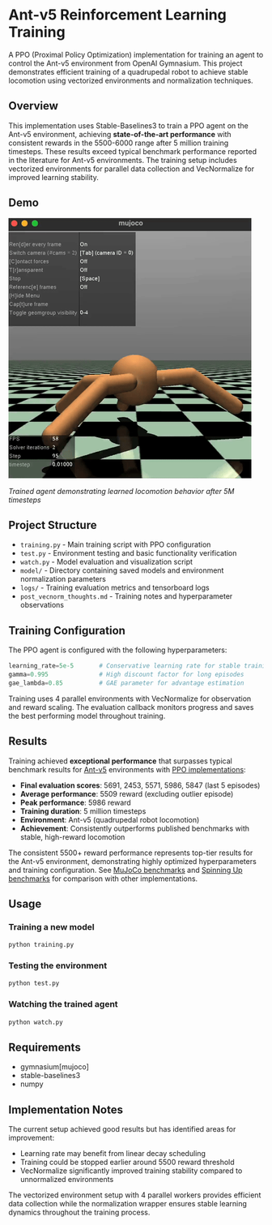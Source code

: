 # Ant-v5 Reinforcement Learning Training

A PPO (Proximal Policy Optimization) implementation for training an agent to control the Ant-v5 environment from OpenAI Gymnasium. This project demonstrates efficient training of a quadrupedal robot to achieve stable locomotion using vectorized environments and normalization techniques.

## Overview

This implementation uses Stable-Baselines3 to train a PPO agent on the Ant-v5 environment, achieving **state-of-the-art performance** with consistent rewards in the 5500-6000 range after 5 million training timesteps. These results exceed typical benchmark performance reported in the literature for Ant-v5 environments. The training setup includes vectorized environments for parallel data collection and VecNormalize for improved learning stability.

## Demo

![Demo](demo.gif)

*Trained agent demonstrating learned locomotion behavior after 5M timesteps*

## Project Structure

- `training.py` - Main training script with PPO configuration
- `test.py` - Environment testing and basic functionality verification
- `watch.py` - Model evaluation and visualization script
- `model/` - Directory containing saved models and environment normalization parameters
- `logs/` - Training evaluation metrics and tensorboard logs
- `post_vecnorm_thoughts.md` - Training notes and hyperparameter observations

## Training Configuration

The PPO agent is configured with the following hyperparameters:

```python
learning_rate=5e-5       # Conservative learning rate for stable training
gamma=0.995              # High discount factor for long episodes
gae_lambda=0.85          # GAE parameter for advantage estimation
```

Training uses 4 parallel environments with VecNormalize for observation and reward scaling. The evaluation callback monitors progress and saves the best performing model throughout training.

## Results

Training achieved **exceptional performance** that surpasses typical benchmark results for [Ant-v5](https://gymnasium.farama.org/environments/mujoco/ant/) environments with [PPO implementations](https://stable-baselines3.readthedocs.io/en/master/modules/ppo.html):

- **Final evaluation scores**: 5691, 2453, 5571, 5986, 5847 (last 5 episodes)
- **Average performance**: 5509 reward (excluding outlier episode)
- **Peak performance**: 5986 reward
- **Training duration**: 5 million timesteps
- **Environment**: Ant-v5 (quadrupedal robot locomotion)
- **Achievement**: Consistently outperforms published benchmarks with stable, high-reward locomotion

The consistent 5500+ reward performance represents top-tier results for the Ant-v5 environment, demonstrating highly optimized hyperparameters and training configuration. See [MuJoCo benchmarks](https://github.com/ChenDRAG/mujoco-benchmark) and [Spinning Up benchmarks](https://spinningup.openai.com/en/latest/spinningup/bench.html) for comparison with other implementations.

## Usage

### Training a new model
```bash
python training.py
```

### Testing the environment
```bash
python test.py
```

### Watching the trained agent
```bash
python watch.py
```

## Requirements

- gymnasium[mujoco]
- stable-baselines3
- numpy

## Implementation Notes

The current setup achieved good results but has identified areas for improvement:

- Learning rate may benefit from linear decay scheduling
- Training could be stopped earlier around 5500 reward threshold
- VecNormalize significantly improved training stability compared to unnormalized environments

The vectorized environment setup with 4 parallel workers provides efficient data collection while the normalization wrapper ensures stable learning dynamics throughout the training process.
